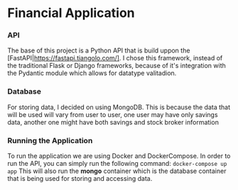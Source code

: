 # Financial Application

### API

The base of this project is a Python API that is build uppon the [FastAPI|https://fastapi.tiangolo.com/]. I chose this framework, instead of the traditional Flask or Django frameworks,  because of it's integration with the Pydantic module which allows for datatype valitadion. 

### Database

For storing data, I decided on using MongoDB. This is because the data that will be used will vary from user to user, one user may have only savings data, another one might have both savings and stock broker information

### Running the Application

To run the application we are using Docker and DockerCompose. 
In order to run the API, you can simply run the following command:
`docker-compose up app`
This will also run the __mongo__ container which is the database container that is being used for storing and accessing data.
